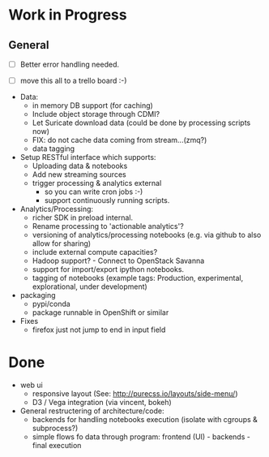 # Work in Progress

## General
- [ ] Better error handling needed.
- [ ] move this all to a trello board :-)


* Data:
    * in memory DB support (for caching)
    * Include object storage through CDMI?
    * Let Suricate download data (could be done by processing scripts now)
    * FIX: do not cache data coming from stream...(zmq?)
    * data tagging
* Setup RESTful interface which supports:
    * Uploading data & notebooks
    * Add new streaming sources
    * trigger processing & analytics external
        * so you can write cron jobs :-)
        * support continuously running scripts.
* Analytics/Processing:
    * richer SDK in preload internal.
    * Rename processing to 'actionable analytics'?
    * versioning of analytics/processing notebooks (e.g. via github to also allow for sharing)
    * include external compute capacities?
    * Hadoop support? - Connect to OpenStack Savanna
    * support for import/export ipython notebooks.
    * tagging of notebooks (example tags: Production, experimental, explorational, under development)
* packaging
    * pypi/conda
    * package runnable in OpenShift or similar
* Fixes
    * firefox just not jump to end in input field

# Done

* web ui
    * responsive layout (See: http://purecss.io/layouts/side-menu/)
    * D3 / Vega integration (via vincent, bokeh)
* General restructering of architecture/code:
    * backends for handling notebooks execution (isolate with cgroups & subprocess?)
    * simple flows fo data through program: frontend (UI) - backends - final execution
